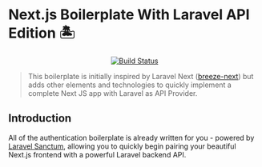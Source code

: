 # Next.js Boilerplate With Laravel API Edition 🏝️

<p align="center">
  <a href="https://github.com/laravelcm/nextjs-boilerplate/actions">
    <img src="https://github.com/laravelcm/nextjs-boilerplate/workflows/tests/badge.svg" alt="Build Status">
  </a>
</p>

> This boilerplate is initially inspired by Laravel Next ([breeze-next](https://github.com/laravel/breeze-next)) but adds other elements and technologies to quickly implement a complete Next JS app with Laravel as API Provider.

## Introduction

 All of the authentication boilerplate is already written for you - powered by [Laravel Sanctum](https://laravel.com/docs/sanctum), allowing you to quickly begin pairing your beautiful Next.js frontend with a powerful Laravel backend API.
